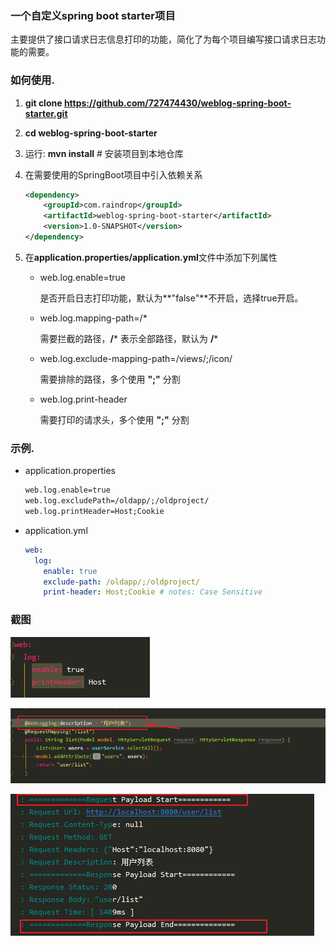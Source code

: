 ### 一个自定义spring boot starter项目

​    主要提供了接口请求日志信息打印的功能，简化了为每个项目编写接口请求日志功能的需要。



### 如何使用.

1. **git clone <https://github.com/727474430/weblog-spring-boot-starter.git>** 

2. **cd weblog-spring-boot-starter** 

3. 运行: **mvn install**  # 安装项目到本地仓库

4. 在需要使用的SpringBoot项目中引入依赖关系 

   ```xml
   <dependency>
       <groupId>com.raindrop</groupId>
       <artifactId>weblog-spring-boot-starter</artifactId>
       <version>1.0-SNAPSHOT</version>
   </dependency>
   ```

   

5. 在**application.properties/application.yml**文件中添加下列属性

   * web.log.enable=true 

     是否开启日志打印功能，默认为**"false"**不开启，选择true开启。

   * web.log.mapping-path=/* 

     需要拦截的路径，**/*** 表示全部路径，默认为 **/***

   * web.log.exclude-mapping-path=/views/;/icon/ 

     需要排除的路径，多个使用 **";"** 分割

   * web.log.print-header 

     需要打印的请求头，多个使用 **";"** 分割

   

### 示例.

* application.properties

  ```xml
  web.log.enable=true
  web.log.excludePath=/oldapp/;/oldproject/
  web.log.printHeader=Host;Cookie
  ```

* application.yml

  ```yaml
  web:
    log:
      enable: true
      exclude-path: /oldapp/;/oldproject/
      print-header: Host;Cookie # notes: Case Sensitive
  ```



### 截图

![](src/main/resources/img/properties.png)

![](src/main/resources/img/anno.png)

![](src/main/resources/img/controller.png)



